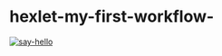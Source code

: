 # hexlet-my-first-workflow-

[![say-hello](https://github.com/HellWorld89/hexlet-my-first-workflow-/actions/workflows/say-hello.yml/badge.svg)](https://github.com/HellWorld89/hexlet-my-first-workflow-/actions/workflows/say-hello.yml)